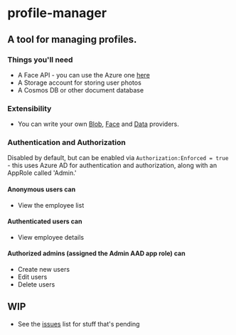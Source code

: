 # profile-manager

## A tool for managing profiles.

### Things you'll need
- A Face API - you can use the Azure one [here](https://azure.microsoft.com/en-us/services/cognitive-services/face/)
- A Storage account for storing user photos
- A Cosmos DB or other document database

### Extensibility
- You can write your own [Blob](https://github.com/jpda/profile-manager/blob/master/ProfileManager.AppService/IBlobProvider.cs), [Face](https://github.com/jpda/profile-manager/blob/master/ProfileManager.AppService/IFaceInfoProvider.cs) and [Data](https://github.com/jpda/profile-manager/blob/master/ProfileManager.AppService/IDocumentProvider.cs) providers.

### Authentication and Authorization
Disabled by default, but can be enabled via `Authorization:Enforced = true` - this uses Azure AD for authentication and authorization, along with an AppRole called 'Admin.'

#### Anonymous users can
- View the employee list

#### Authenticated users can
- View employee details

#### Authorized admins (assigned the Admin AAD app role) can
- Create new users
- Edit users
- Delete users

## WIP
- See the [issues](https://github.com/jpda/profile-manager/issues) list for stuff that's pending